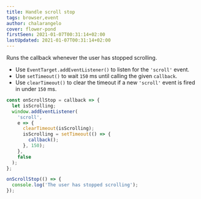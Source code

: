 ```yaml
---
title: Handle scroll stop
tags: browser,event
author: chalarangelo
cover: flower-pond
firstSeen: 2021-01-07T00:31:14+02:00
lastUpdated: 2021-01-07T00:31:14+02:00
---
```


Runs the callback whenever the user has stopped scrolling.

- Use `EventTarget.addEventListener()` to listen for the `'scroll'` event.
- Use `setTimeout()` to wait `150` ms until calling the given `callback`.
- Use `clearTimeout()` to clear the timeout if a new `'scroll'` event is fired in under `150` ms.

```js
const onScrollStop = callback => {
  let isScrolling;
  window.addEventListener(
    'scroll',
    e => {
      clearTimeout(isScrolling);
      isScrolling = setTimeout(() => {
        callback();
      }, 150);
    },
    false
  );
};
```

```js
onScrollStop(() => {
  console.log('The user has stopped scrolling');
});
```
